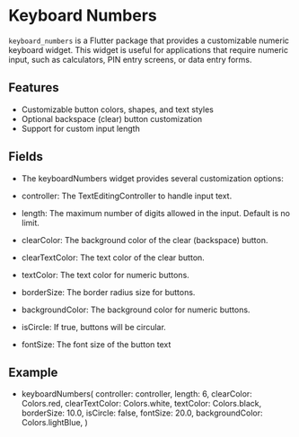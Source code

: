 # Keyboard Numbers

`keyboard_numbers` is a Flutter package that provides a customizable numeric keyboard widget. This widget is useful for applications that require numeric input, such as calculators, PIN entry screens, or data entry forms.

## Features

- Customizable button colors, shapes, and text styles
- Optional backspace (clear) button customization
- Support for custom input length



## Fields

- The keyboardNumbers widget provides several customization options:

- controller: The TextEditingController to handle input text.
- length: The maximum number of digits allowed in the input. Default is no limit.
- clearColor: The background color of the clear (backspace) button.
- clearTextColor: The text color of the clear button.
- textColor: The text color for numeric buttons.
- borderSize: The border radius size for buttons.
- backgroundColor: The background color for numeric buttons.
- isCircle: If true, buttons will be circular.
- fontSize: The font size of the button text


## Example 
- keyboardNumbers(
  controller: controller,
  length: 6,
  clearColor: Colors.red,
  clearTextColor: Colors.white,
  textColor: Colors.black,
  borderSize: 10.0,
  isCircle: false,
  fontSize: 20.0,
  backgroundColor: Colors.lightBlue,
)